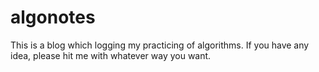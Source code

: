 # algonotes

This is a blog which logging my practicing of algorithms.
If you have any idea, please hit me with whatever way you want.
